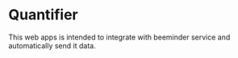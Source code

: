 Quantifier
================

This web apps is intended to integrate with beeminder service and automatically send it data.


